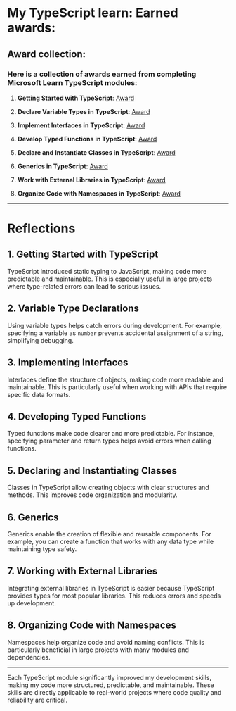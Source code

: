 # My TypeScript learn: Earned awards:

## Award collection:

### Here is a collection of awards earned from completing Microsoft Learn TypeScript modules:

1. **Getting Started with TypeScript**: [Award](https://learn.microsoft.com/api/achievements/share/en-us/swansii1-4977/74NQ78UZ?sharingId=6047C96CCF8C53C9)

2. **Declare Variable Types in TypeScript**: [Award](https://learn.microsoft.com/api/achievements/share/en-us/swansii1-4977/CFTWDLW9?sharingId=6047C96CCF8C53C9)

3. **Implement Interfaces in TypeScript**: [Award](https://learn.microsoft.com/en-us/users/swansii1-4977/achievements/2bxkxddv)

4. **Develop Typed Functions in TypeScript**: [Award](https://learn.microsoft.com/api/achievements/share/ru-ru/swansii1-4977/QTALMNDE?sharingId=6047C96CCF8C53C9)

5. **Declare and Instantiate Classes in TypeScript**: [Award](https://learn.microsoft.com/api/achievements/share/ru-ru/swansii1-4977/P5Z9RD24?sharingId=6047C96CCF8C53C9)

6. **Generics in TypeScript**: [Award](https://learn.microsoft.com/api/achievements/share/ru-ru/swansii1-4977/9XS27P4U?sharingId=6047C96CCF8C53C9)

7. **Work with External Libraries in TypeScript**: [Award](https://learn.microsoft.com/api/achievements/share/ru-ru/swansii1-4977/3RLM34WH?sharingId=6047C96CCF8C53C9)

8. **Organize Code with Namespaces in TypeScript**: [Award](https://learn.microsoft.com/api/achievements/share/ru-ru/swansii1-4977/FVUBZLCX?sharingId=6047C96CCF8C53C9)

---

# Reflections

## 1. Getting Started with TypeScript

TypeScript introduced static typing to JavaScript, making code more predictable and maintainable. This is especially useful in large projects where type-related errors can lead to serious issues.

## 2. Variable Type Declarations

Using variable types helps catch errors during development. For example, specifying a variable as `number` prevents accidental assignment of a string, simplifying debugging.

## 3. Implementing Interfaces

Interfaces define the structure of objects, making code more readable and maintainable. This is particularly useful when working with APIs that require specific data formats.

## 4. Developing Typed Functions

Typed functions make code clearer and more predictable. For instance, specifying parameter and return types helps avoid errors when calling functions.

## 5. Declaring and Instantiating Classes

Classes in TypeScript allow creating objects with clear structures and methods. This improves code organization and modularity.

## 6. Generics

Generics enable the creation of flexible and reusable components. For example, you can create a function that works with any data type while maintaining type safety.

## 7. Working with External Libraries

Integrating external libraries in TypeScript is easier because TypeScript provides types for most popular libraries. This reduces errors and speeds up development.

## 8. Organizing Code with Namespaces

Namespaces help organize code and avoid naming conflicts. This is particularly beneficial in large projects with many modules and dependencies.

---

Each TypeScript module significantly improved my development skills, making my code more structured, predictable, and maintainable. These skills are directly applicable to real-world projects where code quality and reliability are critical.
